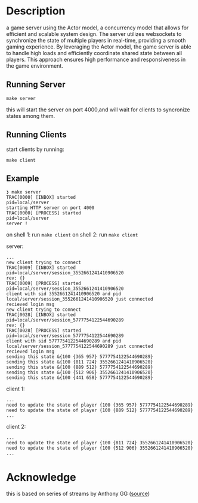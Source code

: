 # Description

a game server using the Actor model, a concurrency model that allows for efficient and scalable system design. The server utilizes websockets to synchronize the state of multiple players in real-time, providing a smooth gaming experience.
By leveraging the Actor model, the game server is able to handle high loads and efficiently coordinate shared state between all players. This approach ensures high performance and responsiveness in the game environment.

## Running Server

```
make server
```

this will start the server on port 4000,and will wait for clients to syncronize states among them.

## Running Clients

start clients by running:

```
make client
```

## Example

```
❯ make server
TRAC[0000] [INBOX] started                               pid=local/server
starting HTTP server on port 4000
TRAC[0000] [PROCESS] started                             pid=local/server
server !
```

on shell 1: run `make client`
on shell 2: run `make client`

server:

```
...
new client trying to connect
TRAC[0009] [INBOX] started pid=local/server/session_3552661241410906520
rev: {}
TRAC[0009] [PROCESS] started pid=local/server/session_3552661241410906520
client with sid 3552661241410906520 and pid local/server/session_3552661241410906520 just connected
recieved login msg
new client trying to connect
TRAC[0028] [INBOX] started pid=local/server/session_5777754122544690289
rev: {}
TRAC[0028] [PROCESS] started pid=local/server/session_5777754122544690289
client with sid 5777754122544690289 and pid local/server/session_5777754122544690289 just connected
recieved login msg
sending this state &{100 {365 957} 5777754122544690289}
sending this state &{100 {811 724} 3552661241410906520}
sending this state &{100 {889 512} 5777754122544690289}
sending this state &{100 {512 906} 3552661241410906520}
sending this state &{100 {441 658} 5777754122544690289}
```

client 1:

```
...
need to update the state of player {100 {365 957} 5777754122544690289}
need to update the state of player {100 {889 512} 5777754122544690289}
...
```

client 2:

```
...
need to update the state of player {100 {811 724} 3552661241410906520}
need to update the state of player {100 {512 906} 3552661241410906520}
...
```

# Acknowledge

this is based on series of streams by Anthony GG ([source](https://www.youtube.com/watch?v=WBLpjEDNWqE))
